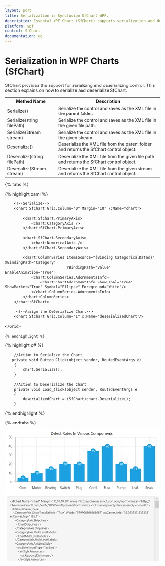 ```yaml
---
layout: post
title: Serialization in Syncfusion SfChart WPF.
description: Essental WPF Chart (SfChart) supports serialization and deserialization to save the settings of the chart and reload.
platform: wpf
control: SfChart
documentation: ug
---
```


# Serialization in WPF Charts (SfChart)

SfChart provides the support for serializing and deserializing control. This section explains on how to serialize and deserialize SfChart.

<table>
<tr>
<th>
Method Name</th><th>
Description</th></tr>
<tr>
<td>
Serialize()</td><td>
Serialize the control and saves as the XML file in the parent folder.</td></tr>
<tr>
<td>
Serialize(string filePath)</td><td>
Serialize the control and saves as the XML file in the given file path.</td></tr>
<tr>
<td>
Serialize(Stream stream)</td><td>
Serialize the control and saves as the XML file in the given stream.</td></tr>
<tr>
<td>
Deserialize()</td><td>
Deserialize the XML file from the parent folder and returns the SfChart control object.</td></tr>
<tr>
<td>
Deserialize(string filePath)</td><td>
Deserialize the XML file from the given file path and returns the SfChart control object.</td></tr>
<tr>
<td>
Deserialize(Stream stream)</td><td>
Deserialize the XML file from the given stream and returns the SfChart control object.</td></tr>
</table>
{% tabs %}

{% highlight xaml %}

 <Grid >
        <Grid.ColumnDefinitions>
            <ColumnDefinition Width="350" />
            <ColumnDefinition Width="350" />
        </Grid.ColumnDefinitions>
        
        <!--Serialize-->
        <chart:SfChart Grid.Column="0" Margin="10" x:Name="chart">

            <chart:SfChart.PrimaryAxis>
                <chart:CategoryAxis />
            </chart:SfChart.PrimaryAxis>
            
            <chart:SfChart.SecondaryAxis>
                <chart:NumericalAxis />
            </chart:SfChart.SecondaryAxis>
            
            <chart:ColumnSeries ItemsSource="{Binding CategoricalDatas}" XBindingPath="Category"
                                YBindingPath="Value"  EnableAnimation="True">
                <chart:ColumnSeries.AdornmentsInfo>
                    <chart:ChartAdornmentInfo ShowLabel="True" ShowMarker="True" Symbol="Ellipse" Foreground="White"/>
                </chart:ColumnSeries.AdornmentsInfo>
            </chart:ColumnSeries>
        </chart:SfChart>

         <!--Assign the DeSerialize Chart-->
        <chart:SfChart Grid.Column="1" x:Name="deserializedChart"/>
 
    </Grid>

    {% endhighlight %}

{% highlight c# %}

        //Action to Serialize the Chart
       private void Button_Click(object sender, RoutedEventArgs e)
        {
            chart.Serialize();         
        }

        //Action to Deserialize the Chart
        private void Load_Click(object sender, RoutedEventArgs e)
        {
            deserializedChart = (SfChart)chart.Deserialize();
        }        

{% endhighlight %}

{% endtabs %} 


![Serialization in WPF Charts](Serialization_images/Serialization.png)